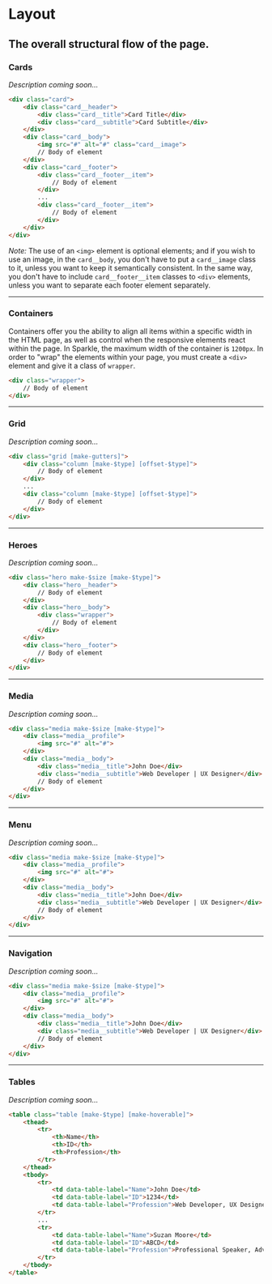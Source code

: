 # Layout
## The overall structural flow of the page.

### __Cards__
*Description coming soon...*

```html
<div class="card">
    <div class="card__header">
        <div class="card__title">Card Title</div>
        <div class="card__subtitle">Card Subtitle</div>
    </div>
    <div class="card__body">
        <img src="#" alt="#" class="card__image">
        // Body of element
    </div>
    <div class="card__footer">
        <div class="card__footer__item">
            // Body of element
        </div>
        ...
        <div class="card__footer__item">
            // Body of element
        </div>
    </div>
</div>
```
*Note:* The use of an `<img>` element is optional elements; and if you wish to use an image,
in the `card__body`, you don't have to put a `card__image` class to it, unless you want to
keep it semantically consistent. In the same way, you don't have to include `card__footer__item`
classes to `<div>` elements, unless you want to separate each footer element separately.

---
### __Containers__
Containers offer you the ability to align all items within a specific width in the HTML page,
as well as control when the responsive elements react within the page. In Sparkle, the maximum
width of the container is `1200px`. In order to "wrap" the elements within your page, you must
create a `<div>` element and give it a class of `wrapper`.

```html
<div class="wrapper">
    // Body of element
</div>
```

---
### __Grid__
*Description coming soon...*

```html
<div class="grid [make-gutters]">
    <div class="column [make-$type] [offset-$type]">
        // Body of element
    </div>
    ...
    <div class="column [make-$type] [offset-$type]">
        // Body of element
    </div>
</div>
```

---
### __Heroes__
*Description coming soon...*

```html
<div class="hero make-$size [make-$type]">
    <div class="hero__header">
        // Body of element
    </div>
    <div class="hero__body">
        <div class="wrapper">
            // Body of element
        </div>
    </div>
    <div class="hero__footer">
        // Body of element
    </div>
</div>
```

---
### __Media__
*Description coming soon...*

```html
<div class="media make-$size [make-$type]">
    <div class="media__profile">
        <img src="#" alt="#">
    </div>
    <div class="media__body">
        <div class="media__title">John Doe</div>
        <div class="media__subtitle">Web Developer | UX Designer</div>
        // Body of element
    </div>
</div>
```

---
### __Menu__
*Description coming soon...*

```html
<div class="media make-$size [make-$type]">
    <div class="media__profile">
        <img src="#" alt="#">
    </div>
    <div class="media__body">
        <div class="media__title">John Doe</div>
        <div class="media__subtitle">Web Developer | UX Designer</div>
        // Body of element
    </div>
</div>
```

---
### __Navigation__
*Description coming soon...*

```html
<div class="media make-$size [make-$type]">
    <div class="media__profile">
        <img src="#" alt="#">
    </div>
    <div class="media__body">
        <div class="media__title">John Doe</div>
        <div class="media__subtitle">Web Developer | UX Designer</div>
        // Body of element
    </div>
</div>
```

---
### __Tables__
*Description coming soon...*

```html
<table class="table [make-$type] [make-hoverable]">
    <thead>
        <tr>
            <th>Name</th>
            <th>ID</th>
            <th>Profession</th>
        </tr>
    </thead>
    <tbody>
        <tr>
            <td data-table-label="Name">John Doe</td>
            <td data-table-label="ID">1234</td>
            <td data-table-label="Profession">Web Developer, UX Designer</td>
        </tr>
        ...
        <tr>
            <td data-table-label="Name">Suzan Moore</td>
            <td data-table-label="ID">ABCD</td>
            <td data-table-label="Profession">Professional Speaker, Advertiser</td>
        </tr>
    </tbody>
</table>
```